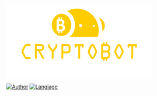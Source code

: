 ![CryptoBot](cryptobot-data/logo.png)

[![Author](https://img.shields.io/badge/Coded%20by-Madil%20Supra-yellow)](https://github.com/madilsupra) [![Langiage](https://img.shields.io/badge/Language-python-geen)](https://python.org)
